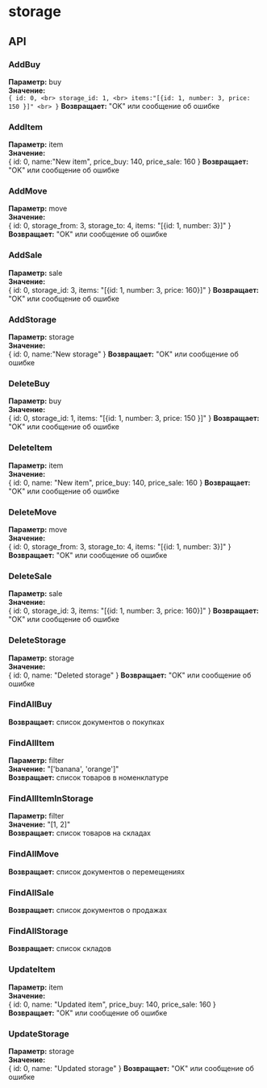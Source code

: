 # storage

## API

### AddBuy
__Параметр:__ buy <br>
__Значение:__ <br>
`{
	id: 0, <br>
	storage_id: 1, <br>
	items:"[{id: 1, number: 3, price: 150 }]" <br>
}`
__Возвращает:__ "OK" или сообщение об ошибке <br>

### AddItem
__Параметр:__ item <br>
__Значение:__ <br>
{
	id: 0,
	name:"New item",
	price_buy: 140,
	price_sale: 160
}
__Возвращает:__ "OK" или сообщение об ошибке <br>

### AddMove
__Параметр:__ move <br>
__Значение:__ <br>
{
	id: 0,
	storage_from: 3,
	storage_to: 4,
	items: "[{id: 1, number: 3}]"
}
__Возвращает:__ "OK" или сообщение об ошибке <br>

### AddSale
__Параметр:__ sale <br>
__Значение:__ <br>
{
	id: 0,
	storage_id: 3,
	items: "[{id: 1, number: 3, price: 160}]"
}
__Возвращает:__ "OK" или сообщение об ошибке <br>

### AddStorage
__Параметр:__ storage <br>
__Значение:__ <br>
{
	id: 0,
	name:"New storage"
}
__Возвращает:__ "OK" или сообщение об ошибке <br>

### DeleteBuy
__Параметр:__ buy <br>
__Значение:__ <br>
{
	id: 0,
	storage_id: 1,
	items: "[{id: 1, number: 3, price: 150 }]"
}
__Возвращает:__ "OK" или сообщение об ошибке <br>

### DeleteItem
__Параметр:__ item <br>
__Значение:__ <br>
{
	id: 0,
	name: "New item",
	price_buy: 140,
	price_sale: 160
}
__Возвращает:__ "OK" или сообщение об ошибке <br>

### DeleteMove
__Параметр:__ move <br>
__Значение:__ <br>
{
	id: 0,
	storage_from: 3,
	storage_to: 4,
	items: "[{id: 1, number: 3}]"
}
__Возвращает:__ "OK" или сообщение об ошибке <br>

### DeleteSale
__Параметр:__ sale <br>
__Значение:__ <br>
{
	id: 0,
	storage_id: 3,
	items: "[{id: 1, number: 3, price: 160}]"
}
__Возвращает:__ "OK" или сообщение об ошибке <br>

### DeleteStorage
__Параметр:__ storage <br>
__Значение:__ <br>
{
	id: 0,
	name: "Deleted storage"
}
__Возвращает:__ "OK" или сообщение об ошибке <br>

### FindAllBuy
__Возвращает:__ список документов о покупках <br>

### FindAllItem
__Параметр:__ filter <br>
__Значение:__ "['banana', 'orange']" <br>
__Возвращает:__ список товаров в номенклатуре <br>

### FindAllItemInStorage
__Параметр:__ filter <br>
__Значение:__ "[1, 2]" <br>
__Возвращает:__ список товаров на складах <br>

### FindAllMove
__Возвращает:__ список документов о перемещениях <br>

### FindAllSale
__Возвращает:__ список документов о продажах <br>

### FindAllStorage
__Возвращает:__ список складов <br>

### UpdateItem
__Параметр:__ item <br>
__Значение:__ <br>
{
	id: 0,
	name: "Updated item",
	price_buy: 140,
	price_sale: 160
}
__Возвращает:__ "OK" или сообщение об ошибке <br>

### UpdateStorage
__Параметр:__ storage <br>
__Значение:__ <br>
{
	id: 0,
	name: "Updated storage"
}
__Возвращает:__ "OK" или сообщение об ошибке <br>
